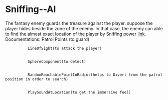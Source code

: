 # Sniffing--AI
The fantasy enemy guards the treasure against the player.
suppose the player hides beside the zone of the enemy. In that case, the enemy can able to find the almost exact location of the player by Sniffing power
[link](https://docs.unrealengine.com/5.0/en-US/API/Runtime/Engine/GameFramework/AController/LineOfSightTo/).
Documentations:
              Patrol Points (to guard)
              
              LineOfSight(to attack the player)
              
              
              SphereComponent(to detect)
             
              
              RandomReachablePointInRadius(helps to Divert from the patrol position in order to search)
              
              
              PlaySoundAtLocation(to get the immersive feel)
             
